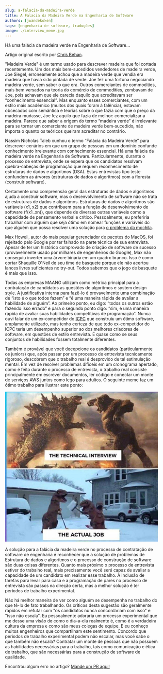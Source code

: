 ```yaml
---
slug: a-falacia-da-madeira-verde
title: A Falacia da Madeira Verde na Engenharia de Software
authors: [jwandekoken]
tags: [engenharia de software, traduções]
image: ./interview_meme.jpg
---
```


Há uma falácia da madeira verde na Engenharia de Software...

<!--truncate-->

Artigo original escrito por [Chris Behan](https://www.chrisbehan.ca/posts/green-lumber-fallacy-in-software).

"Madeira Verde" é um termo usado para descrever madeira que foi cortada recentemente. Um dos mais bem-sucedidos vendedores de madeira verde, Joe Siegel, erroneamente achou que a madeira verde que vendia era madeira que havia sido pintada de verde. Joe fez uma fortuna negociando madeira verde, sem saber o que era. Outros comerciantes de commodities, mais bem versados na teoria do comércio de commodities, zombavam de Joe, pois achavam que ele carecia daquilo que acreditavam ser “conhecimento essencial”. Mas enquanto esses comerciantes, com um estilo mais acadêmico (muitos dos quais foram à falência), estavam obcecados com semântica e teorias sobre o que fazia com que o preço da madeira mudasse, Joe fez aquilo que fazia de melhor: comercializar a madeira. Parece que saber a origem do termo “madeira verde” é irrelevante para se tornar um comerciante de madeira verde bem-sucedido, não importa o quanto os teóricos queiram acreditar no contrário.

Nassim Nicholas Taleb cunhou o termo “Falácia da Madeira Verde” para descrever cenários em que um grupo de pessoas em um domínio confunde conhecimento irrelevante com conhecimento essencial. Há uma falácia da madeira verde na Engenharia de Software. Particularmente, durante o processo de entrevista, onde se espera que os candidatos resolvam quebra-cabeças de programação que requem reconhecimento de estruturas de dados e algoritmos (DSA). Estas entrevistas tipo teste confundem as árvores (estruturas de dados e algoritmos) com a floresta (construir software).

Certamente uma compreensão geral das estruturas de dados e algoritmos ajuda a construir software, mas o desenvolvimento de software não se trata de estruturas de dados e algoritmos. Estruturas de dados e algoritmos são variáveis (x1, x2) que contribuem para a função de desenvolvimento de software (f(x1..xn)), que depende de diversas outras variáveis como a capacidade de pensamento verbal e crítico. Pessoalmente, eu preferiria trabalhar com alguém que seja ótimo em nomear funções e variáveis do que alguém que possa resolver uma solução para [o problema da mochila](https://en.wikipedia.org/wiki/Knapsack_problem#).

Max Howell, autor do mais popular gerenciador de pacotes do MacOS, foi rejeitado pelo Google por ter falhado na parte técnica de sua entrevista. Apesar de ter um histórico comprovado de criação de software de sucesso (provavelmente usado por milhares de engenheiros do Google), Max não conseguiu inverter uma árvore binária em um quadro branco. Isso é como cortar Shaquille O'Neil de seu time de basquete porque ele não acertou lances livres suficientes no try-out. Todos sabemos que o jogo de basquete é mais que isso.

Todas as empresas MAANG utilizam como métrica principal para a contratação de candidatos as questões de algoritmos e system design style. A justificativa interna para fazê-lo é provavelmente uma combinação de “isto é o que todos fazem” e “é uma maneira rápida de avaliar a habilidade de alguém”. Ao primeiro ponto, eu digo: “todos os outros estão fazendo isso errado” e para o segundo ponto digo: “sim, é uma maneira rápida de avaliar suas habilidades competitivas de programação”. Nunca ouvi falar de um ex-competidor do [ICPC](https://icpc.global/) que construiu um ótimo software, amplamente utilizado, mas tenho certeza de que todo ex-competidor do ICPC teria um desempenho superior ao dos melhores criadores de software, em questões de estilo entrevista. É quase como se seus conjuntos de habilidades fossem totalmente diferentes.

Também é provável que você decepcione os candidatos (particularmente os juniors) que, após passar por um processo de entrevista tecnicamente rigoroso, descobrem que o trabalho real é desprovido de tal estimulação mental. Em vez de resolver problemas difíceis em um cronograma apertado, como é feito durante o processo de entrevista, o trabalho real consiste principalmente em escrever documentos, ler código e conectar um monte de serviços AWS juntos como lego para adultos. O seguinte meme faz um ótimo trabalho para ilustrar este ponto:

![interview-meme](./interview_meme.jpg)

A solução para a falácia da madeira verde no processo de contratação de software de engenharia é reconhecer que a solução de problemas de Estrutura de dados e algoritmos e o processo de construção de software são duas coisas diferentes. Quanto mais próximo o processo de entrevista estiver do trabalho real, mais precisamente você será capaz de avaliar a capacidade de um candidato em realizar esse trabalho. A inclusão de tarefas para levar para casa e a programação de pares no processo de entrevista são passos na direção certa, mas a melhor solução é ter períodos de trabalho experimental.

Não há melhor maneira de ver como alguém se desempenha no trabalho do que tê-lo de fato trabalhando. Os críticos desta sugestão são geralmente rápidos em refutar com "os candidatos nunca concordariam com isso" e "isso não escala". Eu pessoalmente adoraria um processo experimental que me desse uma visão de como o dia-a-dia realmente é, como é a verdadeira cultura da empresa e como são meus colegas de equipe. E eu conheço muitos engenheiros que compartilham este sentimento. Concordo que períodos de trabalho experimental podem não escalar, mas você sabe o que também não escala? Contratar um monte de pessoas que não possuem as habilidades necessárias para o trabalho, tais como comunicação e ética de trabalho, que são necessárias para a construção de software de qualidade.

Encontrou algum erro no artigo? [Mande um PR aqui!](https://github.com/jwandekoken/codefanatics-content/tree/main/blog/2022-01-13-a-falacia-da-madeira-verde)
